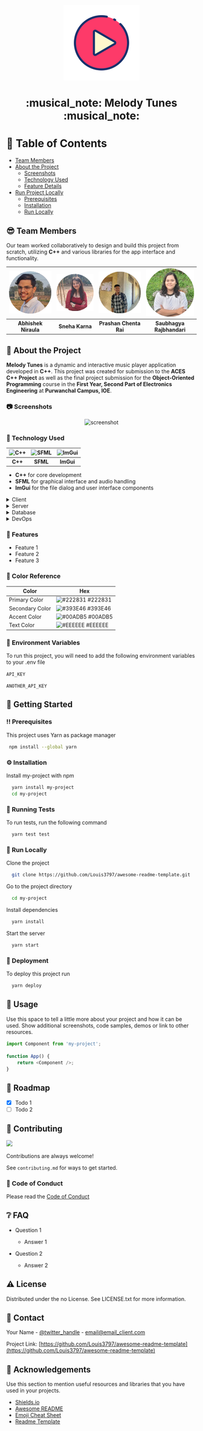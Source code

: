 <div align="center">

  <img src="readmeAssets/icon.png" alt="logo" width="200" height="auto" />
  <h1>:musical_note: Melody Tunes :musical_note:</h1>
</div>

<!-- Table of Contents -->

# :notebook_with_decorative_cover: Table of Contents

- [Team Members](#sunglasses-team-members)
- [About the Project](#star2-about-the-project)
  - [Screenshots](#camera-screenshots)
  - [Technology Used](#space_invader-technology-used)
  - [Feature Details](#dart-features)
- [Run Project Locally](#toolbox-getting-started)
  - [Prerequisites](#bangbang-prerequisites)
  - [Installation](#gear-installation)
  - [Run Locally](#running-run-locally)

<!-- People Involved in the project -->

## :sunglasses: Team Members

Our team worked collaboratively to design and build this project from scratch, utilizing **C++** and various libraries for the app interface and functionality.

| ![Abhishek Niraula](readmeAssets/abhishek.png) | ![Sneha Karna](readmeAssets/sneha.png) | ![Prashan Chenta Rai](readmeAssets/prashan.png) | ![Saubhagya Rajbhandari](readmeAssets/saubhagya.png) |
| :--------------------------------------------: | :------------------------------------: | :---------------------------------------------: | :--------------------------------------------------: |
|              **Abhishek Niraula**              |            **Sneha Karna**             |             **Prashan Chenta Rai**              |              **Saubhagya Rajbhandari**               |

<!-- About the Project -->

## :star2: About the Project

**Melody Tunes** is a dynamic and interactive music player application developed in **C++**. This project was created for submission to the **ACES C++ Project** as well as the final project submission for the **Object-Oriented Programming** course in the **First Year, Second Part of Electronics Engineering** at **Purwanchal Campus, IOE**.

<!-- Screenshots -->

### :camera: Screenshots

<div align="center"> 
  <img src="https://placehold.co/600x400?text=Your+Screenshot+here" alt="screenshot" />
</div>

<!-- TechStack -->

### :space_invader: Technology Used

| ![C++](https://upload.wikimedia.org/wikipedia/commons/1/18/ISO_C%2B%2B_Logo.svg) | ![SFML](https://www.sfml-dev.org/download/goodies/sfml-icon-small.png) | ![ImGui](https://raw.githubusercontent.com/ocornut/imgui/master/docs/images/logo_small.png) |
| :------------------------------------------------------------------------------: | :--------------------------------------------------------------------: | :-----------------------------------------------------------------------------------------: |
|                                     **C++**                                      |                                **SFML**                                |                                          **ImGui**                                          |

- **C++** for core development
- **SFML** for graphical interface and audio handling
- **ImGui** for the file dialog and user interface components

<details>
  <summary>Client</summary>
  <ul>
    <li><a href="https://www.typescriptlang.org/">Typescript</a></li>
    <li><a href="https://nextjs.org/">Next.js</a></li>
    <li><a href="https://reactjs.org/">React.js</a></li>
    <li><a href="https://tailwindcss.com/">TailwindCSS</a></li>
  </ul>
</details>

<details>
  <summary>Server</summary>
  <ul>
    <li><a href="https://www.typescriptlang.org/">Typescript</a></li>
    <li><a href="https://expressjs.com/">Express.js</a></li>
    <li><a href="https://go.dev/">Golang</a></li>
    <li><a href="https://nestjs.com/">Nest.js</a></li>
    <li><a href="https://socket.io/">SocketIO</a></li>
    <li><a href="https://www.prisma.io/">Prisma</a></li>    
    <li><a href="https://www.apollographql.com/">Apollo</a></li>
    <li><a href="https://graphql.org/">GraphQL</a></li>
  </ul>
</details>

<details>
<summary>Database</summary>
  <ul>
    <li><a href="https://www.mysql.com/">MySQL</a></li>
    <li><a href="https://www.postgresql.org/">PostgreSQL</a></li>
    <li><a href="https://redis.io/">Redis</a></li>
    <li><a href="https://neo4j.com/">Neo4j</a></li>
    <li><a href="https://www.mongodb.com/">MongoDB</a></li>
  </ul>
</details>

<details>
<summary>DevOps</summary>
  <ul>
    <li><a href="https://www.docker.com/">Docker</a></li>
    <li><a href="https://www.jenkins.io/">Jenkins</a></li>
    <li><a href="https://circleci.com/">CircleCLI</a></li>
  </ul>
</details>

<!-- Features -->

### :dart: Features

- Feature 1
- Feature 2
- Feature 3

<!-- Color Reference -->

### :art: Color Reference

| Color           | Hex                                                              |
| --------------- | ---------------------------------------------------------------- |
| Primary Color   | ![#222831](https://via.placeholder.com/10/222831?text=+) #222831 |
| Secondary Color | ![#393E46](https://via.placeholder.com/10/393E46?text=+) #393E46 |
| Accent Color    | ![#00ADB5](https://via.placeholder.com/10/00ADB5?text=+) #00ADB5 |
| Text Color      | ![#EEEEEE](https://via.placeholder.com/10/EEEEEE?text=+) #EEEEEE |

<!-- Env Variables -->

### :key: Environment Variables

To run this project, you will need to add the following environment variables to your .env file

`API_KEY`

`ANOTHER_API_KEY`

<!-- Getting Started -->

## :toolbox: Getting Started

<!-- Prerequisites -->

### :bangbang: Prerequisites

This project uses Yarn as package manager

```bash
 npm install --global yarn
```

<!-- Installation -->

### :gear: Installation

Install my-project with npm

```bash
  yarn install my-project
  cd my-project
```

<!-- Running Tests -->

### :test_tube: Running Tests

To run tests, run the following command

```bash
  yarn test test
```

<!-- Run Locally -->

### :running: Run Locally

Clone the project

```bash
  git clone https://github.com/Louis3797/awesome-readme-template.git
```

Go to the project directory

```bash
  cd my-project
```

Install dependencies

```bash
  yarn install
```

Start the server

```bash
  yarn start
```

<!-- Deployment -->

### :triangular_flag_on_post: Deployment

To deploy this project run

```bash
  yarn deploy
```

<!-- Usage -->

## :eyes: Usage

Use this space to tell a little more about your project and how it can be used. Show additional screenshots, code samples, demos or link to other resources.

```javascript
import Component from 'my-project';

function App() {
	return <Component />;
}
```

<!-- Roadmap -->

## :compass: Roadmap

- [x] Todo 1
- [ ] Todo 2

<!-- Contributing -->

## :wave: Contributing

<a href="https://github.com/Louis3797/awesome-readme-template/graphs/contributors">
  <img src="https://contrib.rocks/image?repo=Louis3797/awesome-readme-template" />
</a>

Contributions are always welcome!

See `contributing.md` for ways to get started.

<!-- Code of Conduct -->

### :scroll: Code of Conduct

Please read the [Code of Conduct](https://github.com/Louis3797/awesome-readme-template/blob/master/CODE_OF_CONDUCT.md)

<!-- FAQ -->

## :grey_question: FAQ

- Question 1

  - Answer 1

- Question 2

  - Answer 2

<!-- License -->

## :warning: License

Distributed under the no License. See LICENSE.txt for more information.

<!-- Contact -->

## :handshake: Contact

Your Name - [@twitter_handle](https://twitter.com/twitter_handle) - email@email_client.com

Project Link: [https://github.com/Louis3797/awesome-readme-template](https://github.com/Louis3797/awesome-readme-template)

<!-- Acknowledgments -->

## :gem: Acknowledgements

Use this section to mention useful resources and libraries that you have used in your projects.

- [Shields.io](https://shields.io/)
- [Awesome README](https://github.com/matiassingers/awesome-readme)
- [Emoji Cheat Sheet](https://github.com/ikatyang/emoji-cheat-sheet/blob/master/README.md#travel--places)
- [Readme Template](https://github.com/othneildrew/Best-README-Template)
